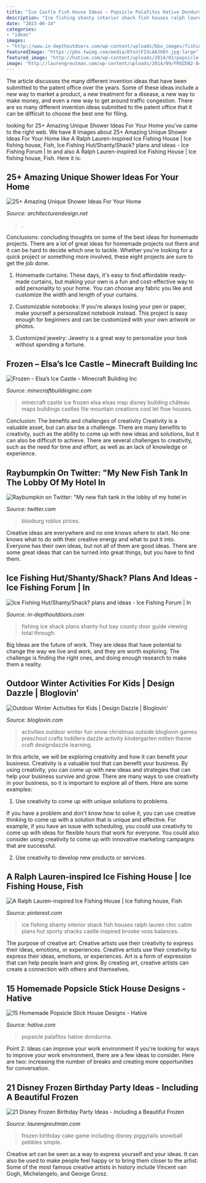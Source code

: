 ```yaml
---
title: "Ice Castle Fish House Ideas ~ Popsicle Palafitos Hative Dondurma"
description: "Ice fishing shanty interior shack fish houses ralph lauren chic cabin plans hut sporty shacks castle inspired brooke voss balances"
date: "2023-06-14"
categories:
- "ideas"
images:
- "http://www.in-depthoutdoors.com/wp-content/uploads/bbu_images/fishing/post_images/1385337126_100_2658555x740.jpg"
featuredImage: "https://pbs.twimg.com/media/DYsnlFIXcAAJh6Y.jpg:large"
featured_image: "http://hative.com/wp-content/uploads/2014/03/popsicle-stick-house/5-popsicle-stick-village-house.JPG"
image: "http://laurengreutman.com/wp-content/uploads/2014/09/FROZEN2-841x1024.jpg"
---
```



The article discusses the many different invention ideas that have been submitted to the patent office over the years. Some of these ideas include a new way to market a product, a new treatment for a disease, a new way to make money, and even a new way to get around traffic congestion. There are so many different invention ideas submitted to the patent office that it can be difficult to choose the best one for filing.

	

		
looking for 25+ Amazing Unique Shower Ideas For Your Home you've came to the right web. We have 8 Images about 25+ Amazing Unique Shower Ideas For Your Home like A Ralph Lauren-inspired Ice Fishing House | Ice fishing house, Fish, Ice Fishing Hut/Shanty/Shack? plans and ideas - Ice Fishing Forum | In and also A Ralph Lauren-inspired Ice Fishing House | Ice fishing house, Fish. Here it is:
		
    
## 25+ Amazing Unique Shower Ideas For Your Home

<img loading=lazy src="https://cdn.architecturendesign.net/wp-content/uploads/2016/03/AD-Amazing-Unique-Shower-Ideas-For-Your-Home-03.jpg" onerror="this.onerror=null;this.src='https://tse3.mm.bing.net/th?id=OIP.prSc3-kRXTjK7S3uBIRGhwHaFj&amp;pid=15.1';" alt="25+ Amazing Unique Shower Ideas For Your Home">

_Source: architecturendesign.net_

>. 

	

Conclusions: concluding thoughts on some of the best ideas for homemade projects.
There are a lot of great ideas for homemade projects out there and it can be hard to decide which one to tackle. Whether you're looking for a quick project or something more involved, these eight projects are sure to get the job done. 
1. Homemade curtains: These days, it's easy to find affordable ready-made curtains, but making your own is a fun and cost-effective way to add personality to your home. You can choose any fabric you like and customize the width and length of your curtains.

2. Customizable notebooks: If you're always losing your pen or paper, make yourself a personalized notebook instead. This project is easy enough for beginners and can be customized with your own artwork or photos.

3. Customized jewelry: Jewelry is a great way to personalize your look without spending a fortune.

    
## Frozen – Elsa’s Ice Castle – Minecraft Building Inc

<img loading=lazy src="https://minecraftbuildinginc.com/wp-content/uploads/2014/04/Frozen-Elsas-Ice-Castle-minecraft-building-ideas-4.jpg" onerror="this.onerror=null;this.src='https://tse4.mm.bing.net/th?id=OIP.lw29vhQOTxVYV86NY2rFHAHaEJ&amp;pid=15.1';" alt="Frozen – Elsa’s Ice Castle – Minecraft Building Inc">

_Source: minecraftbuildinginc.com_

>minecraft castle ice frozen elsa elsas map disney building château maps buildings castles file mountain creations cool let flow houses. 

	

Conclusion: The benefits and challenges of creativity
Creativity is a valuable asset, but can also be a challenge. There are many benefits to creativity, such as the ability to come up with new ideas and solutions, but it can also be difficult to achieve. There are several challenges to creativity, such as the need for time and effort, as well as an lack of knowledge or experience.

    
## Raybumpkin On Twitter: &quot;My New Fish Tank In The Lobby Of My Hotel In

<img loading=lazy src="https://pbs.twimg.com/media/DYsnlFIXcAAJh6Y.jpg:large" onerror="this.onerror=null;this.src='https://tse4.mm.bing.net/th?id=OIP.GGSeIYo-YUG2m93PM8YfHAHaEK&amp;pid=15.1';" alt="Raybumpkin on Twitter: &quot;My new fish tank in the lobby of my hotel in">

_Source: twitter.com_

>bloxburg roblox prices. 

	

Creative ideas are everywhere and no one knows where to start. No one knows what to do with their creative energy and what to put it into. Everyone has their own ideas, but not all of them are good ideas. There are some great ideas that can be turned into great things, but you have to find them.

    
## Ice Fishing Hut/Shanty/Shack? Plans And Ideas - Ice Fishing Forum | In

<img loading=lazy src="http://www.in-depthoutdoors.com/wp-content/uploads/bbu_images/fishing/post_images/1385337126_100_2658555x740.jpg" onerror="this.onerror=null;this.src='https://tse3.mm.bing.net/th?id=OIP.gHOW9MRihjjDoAwruDvAPgAAAA&amp;pid=15.1';" alt="Ice Fishing Hut/Shanty/Shack? plans and ideas - Ice Fishing Forum | In">

_Source: in-depthoutdoors.com_

>fishing ice shack plans shanty hut bay county door guide viewing total through. 

	

Big Ideas are the future of work. They are ideas that have potential to change the way we live and work, and they are worth exploring. The challenge is finding the right ones, and doing enough research to make them a reality.

    
## Outdoor Winter Activities For Kids | Design Dazzle | Bloglovin’

<img loading=lazy src="http://www.designdazzle.com/wp-content/uploads/2014/12/fun-outdoor-activities-for-kids.jpg" onerror="this.onerror=null;this.src='https://tse3.mm.bing.net/th?id=OIP.08_LztHRDRZU1mp8MJnLpAHaMl&amp;pid=15.1';" alt="Outdoor Winter Activities for Kids | Design Dazzle | Bloglovin’">

_Source: bloglovin.com_

>activities outdoor winter fun snow christmas outside bloglovin games preschool crafts toddlers dazzle activity kindergarten mitten theme craft designdazzle learning. 

	

In this article, we will be exploring creativity and how it can benefit your business.
Creativity is a valuable tool that can benefit your business. By using creativity, you can come up with new ideas and strategies that can help your business survive and grow. There are many ways to use creativity in your business, so it is important to explore all of them. Here are some examples:
1. Use creativity to come up with unique solutions to problems.

If you have a problem and don't know how to solve it, you can use creative thinking to come up with a solution that is unique and effective. For example, if you have an issue with scheduling, you could use creativity to come up with ideas for flexible hours that work for everyone. You could also consider using creativity to come up with innovative marketing campaigns that are successful.

2. Use creativity to develop new products or services.

    
## A Ralph Lauren-inspired Ice Fishing House | Ice Fishing House, Fish

<img loading=lazy src="https://i.pinimg.com/originals/df/bf/70/dfbf7064811efc4bdd80b89dd643f896.jpg" onerror="this.onerror=null;this.src='https://tse4.mm.bing.net/th?id=OIP.xB1iArnc_N0oeoUJhrNy6AHaEn&amp;pid=15.1';" alt="A Ralph Lauren-inspired Ice Fishing House | Ice fishing house, Fish">

_Source: pinterest.com_

>ice fishing shanty interior shack fish houses ralph lauren chic cabin plans hut sporty shacks castle inspired brooke voss balances. 

	

The purpose of creative art: Creative artists use their creativity to express their ideas, emotions, or experiences.
Creative artists use their creativity to express their ideas, emotions, or experiences. Art is a form of expression that can help people learn and grow. By creating art, creative artists can create a connection with others and themselves.

    
## 15 Homemade Popsicle Stick House Designs - Hative

<img loading=lazy src="http://hative.com/wp-content/uploads/2014/03/popsicle-stick-house/5-popsicle-stick-village-house.JPG" onerror="this.onerror=null;this.src='https://tse1.mm.bing.net/th?id=OIP.DQpay2GMIvRV1HlxHHz6qgHaE8&amp;pid=15.1';" alt="15 Homemade Popsicle Stick House Designs - Hative">

_Source: hative.com_

>popsicle palafitos hative dondurma. 

	

Point 2: Ideas can improve your work environment
If you're looking for ways to improve your work environment, there are a few ideas to consider. Here are two: increasing the number of breaks and creating more opportunities for conversation.

    
## 21 Disney Frozen Birthday Party Ideas - Including A Beautiful Frozen

<img loading=lazy src="http://laurengreutman.com/wp-content/uploads/2014/09/FROZEN2-841x1024.jpg" onerror="this.onerror=null;this.src='https://tse2.mm.bing.net/th?id=OIP._NuQNRzbeYVXTPW-QNL1FgHaJB&amp;pid=15.1';" alt="21 Disney Frozen Birthday Party Ideas - Including a Beautiful Frozen">

_Source: laurengreutman.com_

>frozen birthday cake game including disney piggytails snowball pebbles simple. 

	

Creative art can be seen as a way to express yourself and your ideas. It can also be used to make people feel happy or to bring them closer to the artist. Some of the most famous creative artists in history include Vincent van Gogh, Michelangelo, and George Grosz.

